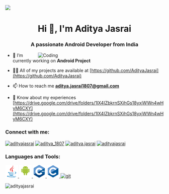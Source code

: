 ![](https://evidyut.in/loginsignup/assets/images/and4.gif)
<h1 align="center">Hi 👋, I'm Aditya Jasrai</h1>
<h3 align="center">A passionate Android Developer from India</h3>
<img align="right" alt="Coding" width="400" src="https://indoanalytica.com/static/images/web-development-4.gif">


- 🔭 I’m currently working on **Android Project**

- 👨‍💻 All of my projects are available at [https://github.com/AdityaJasrai](https://github.com/AdityaJasrai)

- 📫 How to reach me **aditya.jasrai1807@gmail.com**

- 📄 Know about my experiences [https://drive.google.com/drive/folders/1lX4IZbkrnSXihGs18yxjWWn4wHyM6CXY](https://drive.google.com/drive/folders/1lX4IZbkrnSXihGs18yxjWWn4wHyM6CXY)

<h3 align="left">Connect with me:</h3>
<p align="left">
<a href="https://linkedin.com/in/adityajasrai" target="blank"><img align="center" src="https://www.linkedin.com/in/aditya-jasrai-b90a51186/" alt="adityajasrai" height="30" width="40" /></a>
<a href="https://www.hackerrank.com/aditya_1807" target="blank"><img align="center" src="https://raw.githubusercontent.com/rahuldkjain/github-profile-readme-generator/master/src/images/icons/Social/hackerrank.svg" alt="aditya_1807" height="30" width="40" /></a>
<a href="https://instagram.com/aditya.jasrai" target="blank"><img align="center" src="https://raw.githubusercontent.com/rahuldkjain/github-profile-readme-generator/master/src/images/icons/Social/instagram.svg" alt="aditya.jasrai" height="30" width="40" /></a>
<a href="https://fb.com/adityajasrai" target="blank"><img align="center" src="https://raw.githubusercontent.com/rahuldkjain/github-profile-readme-generator/master/src/images/icons/Social/facebook.svg" alt="adityajasrai" height="30" width="40" /></a>
</p>

<h3 align="left">Languages and Tools:</h3>
<p align="left"> 
  <a href="https://www.java.com" target="_blank" rel="noreferrer"> <img src="https://raw.githubusercontent.com/devicons/devicon/master/icons/java/java-original.svg" alt="java" width="40" height="40"/> </a>
  <a href="https://developer.android.com" target="_blank" rel="noreferrer"> <img src="https://raw.githubusercontent.com/devicons/devicon/master/icons/android/android-original-wordmark.svg" alt="android" width="40" height="40"/> </a>  
  <a href="https://www.w3schools.com/cpp/" target="_blank" rel="noreferrer"> <img src="https://raw.githubusercontent.com/devicons/devicon/master/icons/cplusplus/cplusplus-original.svg" alt="cplusplus" width="40" height="40"/> </a>
  <a href="https://www.cprogramming.com/" target="_blank" rel="noreferrer"> <img src="https://raw.githubusercontent.com/devicons/devicon/master/icons/c/c-original.svg" alt="c" width="40" height="40"/> </a> 
  <a href="https://git-scm.com/" target="_blank" rel="noreferrer"> <img src="https://www.vectorlogo.zone/logos/git-scm/git-scm-icon.svg" alt="git" width="40" height="40"/> </a>  
</p>

<p><img align="center" src="https://github-readme-stats.vercel.app/api/top-langs?username=adityajasrai&show_icons=true&locale=en&layout=compact" alt="adityajasrai" /></p>
